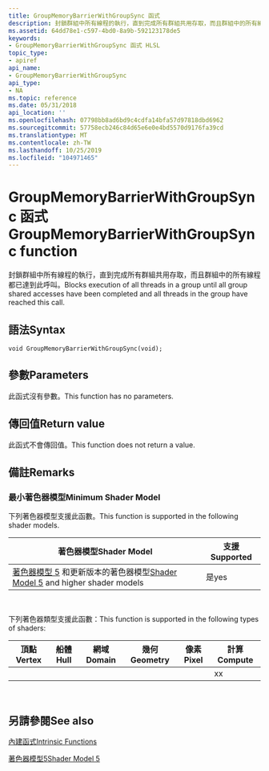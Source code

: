 ```yaml
---
title: GroupMemoryBarrierWithGroupSync 函式
description: 封鎖群組中所有線程的執行，直到完成所有群組共用存取，而且群組中的所有線程都已達到此呼叫。
ms.assetid: 64dd78e1-c597-4bd0-8a9b-592123178de5
keywords:
- GroupMemoryBarrierWithGroupSync 函式 HLSL
topic_type:
- apiref
api_name:
- GroupMemoryBarrierWithGroupSync
api_type:
- NA
ms.topic: reference
ms.date: 05/31/2018
api_location: ''
ms.openlocfilehash: 07798bb8ad6bd9c4cdfa14bfa57d97818dbd6962
ms.sourcegitcommit: 57758ecb246c84d65e6e0e4bd5570d9176fa39cd
ms.translationtype: MT
ms.contentlocale: zh-TW
ms.lasthandoff: 10/25/2019
ms.locfileid: "104971465"
---
```

# <a name="groupmemorybarrierwithgroupsync-function"></a><span data-ttu-id="2afb3-104">GroupMemoryBarrierWithGroupSync 函式</span><span class="sxs-lookup"><span data-stu-id="2afb3-104">GroupMemoryBarrierWithGroupSync function</span></span>

<span data-ttu-id="2afb3-105">封鎖群組中所有線程的執行，直到完成所有群組共用存取，而且群組中的所有線程都已達到此呼叫。</span><span class="sxs-lookup"><span data-stu-id="2afb3-105">Blocks execution of all threads in a group until all group shared accesses have been completed and all threads in the group have reached this call.</span></span>

## <a name="syntax"></a><span data-ttu-id="2afb3-106">語法</span><span class="sxs-lookup"><span data-stu-id="2afb3-106">Syntax</span></span>

``` syntax
void GroupMemoryBarrierWithGroupSync(void);
```

## <a name="parameters"></a><span data-ttu-id="2afb3-107">參數</span><span class="sxs-lookup"><span data-stu-id="2afb3-107">Parameters</span></span>

<span data-ttu-id="2afb3-108">此函式沒有參數。</span><span class="sxs-lookup"><span data-stu-id="2afb3-108">This function has no parameters.</span></span>

## <a name="return-value"></a><span data-ttu-id="2afb3-109">傳回值</span><span class="sxs-lookup"><span data-stu-id="2afb3-109">Return value</span></span>

<span data-ttu-id="2afb3-110">此函式不會傳回值。</span><span class="sxs-lookup"><span data-stu-id="2afb3-110">This function does not return a value.</span></span>

## <a name="remarks"></a><span data-ttu-id="2afb3-111">備註</span><span class="sxs-lookup"><span data-stu-id="2afb3-111">Remarks</span></span>

### <a name="minimum-shader-model"></a><span data-ttu-id="2afb3-112">最小著色器模型</span><span class="sxs-lookup"><span data-stu-id="2afb3-112">Minimum Shader Model</span></span>

<span data-ttu-id="2afb3-113">下列著色器模型支援此函數。</span><span class="sxs-lookup"><span data-stu-id="2afb3-113">This function is supported in the following shader models.</span></span>



| <span data-ttu-id="2afb3-114">著色器模型</span><span class="sxs-lookup"><span data-stu-id="2afb3-114">Shader Model</span></span>                                                                | <span data-ttu-id="2afb3-115">支援</span><span class="sxs-lookup"><span data-stu-id="2afb3-115">Supported</span></span> |
|-----------------------------------------------------------------------------|-----------|
| <span data-ttu-id="2afb3-116">[著色器模型 5](d3d11-graphics-reference-sm5.md) 和更新版本的著色器模型</span><span class="sxs-lookup"><span data-stu-id="2afb3-116">[Shader Model 5](d3d11-graphics-reference-sm5.md) and higher shader models</span></span> | <span data-ttu-id="2afb3-117">是</span><span class="sxs-lookup"><span data-stu-id="2afb3-117">yes</span></span>       |



 

<span data-ttu-id="2afb3-118">下列著色器類型支援此函數：</span><span class="sxs-lookup"><span data-stu-id="2afb3-118">This function is supported in the following types of shaders:</span></span>



| <span data-ttu-id="2afb3-119">頂點</span><span class="sxs-lookup"><span data-stu-id="2afb3-119">Vertex</span></span> | <span data-ttu-id="2afb3-120">船體</span><span class="sxs-lookup"><span data-stu-id="2afb3-120">Hull</span></span> | <span data-ttu-id="2afb3-121">網域</span><span class="sxs-lookup"><span data-stu-id="2afb3-121">Domain</span></span> | <span data-ttu-id="2afb3-122">幾何</span><span class="sxs-lookup"><span data-stu-id="2afb3-122">Geometry</span></span> | <span data-ttu-id="2afb3-123">像素</span><span class="sxs-lookup"><span data-stu-id="2afb3-123">Pixel</span></span> | <span data-ttu-id="2afb3-124">計算</span><span class="sxs-lookup"><span data-stu-id="2afb3-124">Compute</span></span> |
|--------|------|--------|----------|-------|---------|
|        |      |        |          |       | <span data-ttu-id="2afb3-125">x</span><span class="sxs-lookup"><span data-stu-id="2afb3-125">x</span></span>       |



 

## <a name="see-also"></a><span data-ttu-id="2afb3-126">另請參閱</span><span class="sxs-lookup"><span data-stu-id="2afb3-126">See also</span></span>

<dl> <dt>

[<span data-ttu-id="2afb3-127">內建函式</span><span class="sxs-lookup"><span data-stu-id="2afb3-127">Intrinsic Functions</span></span>](dx-graphics-hlsl-intrinsic-functions.md)
</dt> <dt>

[<span data-ttu-id="2afb3-128">著色器模型5</span><span class="sxs-lookup"><span data-stu-id="2afb3-128">Shader Model 5</span></span>](d3d11-graphics-reference-sm5.md)
</dt> </dl>

 

 




